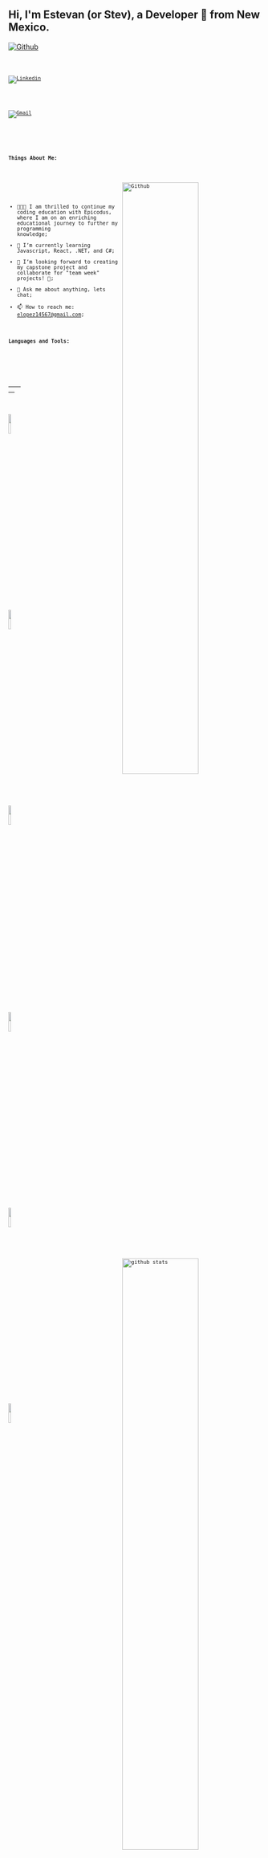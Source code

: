 
## Hi, I'm Estevan (or Stev), a Developer 🚀 from New Mexico.

<!-- Your badges
 website to generate badges: https://shields.io/
-->

[![Github](https://img.shields.io/badge/-Github-000?style=flat&logo=Github&logoColor=white)](https://github.com/Estelope)
<code><br /> <code>

[![Linkedin](https://img.shields.io/badge/-LinkedIn-blue?style=flat&logo=Linkedin&logoColor=white)](https://www.linkedin.com/in/estevan-lopez/)
<!-- <!--[![Instagram](https://img.shields.io/badge/-Instagram-c13584?style=flat&labelColor=c13584&logo=instagram&logoColor=white)](https://www.instagram.com//)  -->
[![Gmail](https://img.shields.io/badge/-Gmail-c14438?style=flat&logo=Gmail&logoColor=white)](mailto:elopez14567@gmail.com)


&nbsp;

**Things About Me:**

<!-- Any image aligned to the right. Beware the width -->
<img width="55%" align="right" alt="Github" src="https://media.giphy.com/media/ES4Vcv8zWfIt2/giphy.gif" />

- 👨🏽‍💻 I am thrilled to continue my coding education with Epicodus, where I am on an enriching educational journey to further my programming knowledge; 
- 🌱 I’m currently learning Javascript, React, .NET, and C#; 
- 👯 I’m looking forward to creating my capstone project and collaborate for "team week" projects! 🤝;
- 💬 Ask me about anything, lets chat;
- 📫 How to reach me: elopez14567@gmail.com;

**Languages and Tools:** 

<!-- Your github readme stats
You can use this api: https://github.com/anuraghazra/github-readme-stats
-->
<p>
  <a href="https://github.com/Estelope/handle-path-oz">
    <img width="55%" align="right" alt="github stats" src="https://github-readme-stats.vercel.app/api?username=Estelope&show_icons=true&hide_border=true" />
  </a>

  <!--  logos: https://www.vectorlogo.zone or https://simpleicons.org/ 
  -->
  <code><img width="10%" src="https://simpleicons.org/icons/dotnet.svg"></code>
  <code><img width="10%" src="https://simpleicons.org/icons/json.svg"></code>
  <code><img width="10%" src="https://simpleicons.org/icons/mysql.svg"></code>
  <br />
  <code><img width="10%" src="https://simpleicons.org/icons/javascript.svg"></code>
  <code><img width="10%" src="https://simpleicons.org/icons/git.svg"></code>
  <code><img width="10%" src="https://simpleicons.org/icons/csharp.svg"></code>
</p>




